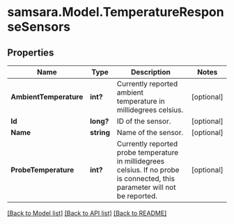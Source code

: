 # samsara.Model.TemperatureResponseSensors
## Properties

Name | Type | Description | Notes
------------ | ------------- | ------------- | -------------
**AmbientTemperature** | **int?** | Currently reported ambient temperature in millidegrees celsius. | [optional] 
**Id** | **long?** | ID of the sensor. | [optional] 
**Name** | **string** | Name of the sensor. | [optional] 
**ProbeTemperature** | **int?** | Currently reported probe temperature in millidegrees celsius. If no probe is connected, this parameter will not be reported. | [optional] 

[[Back to Model list]](../README.md#documentation-for-models) [[Back to API list]](../README.md#documentation-for-api-endpoints) [[Back to README]](../README.md)

